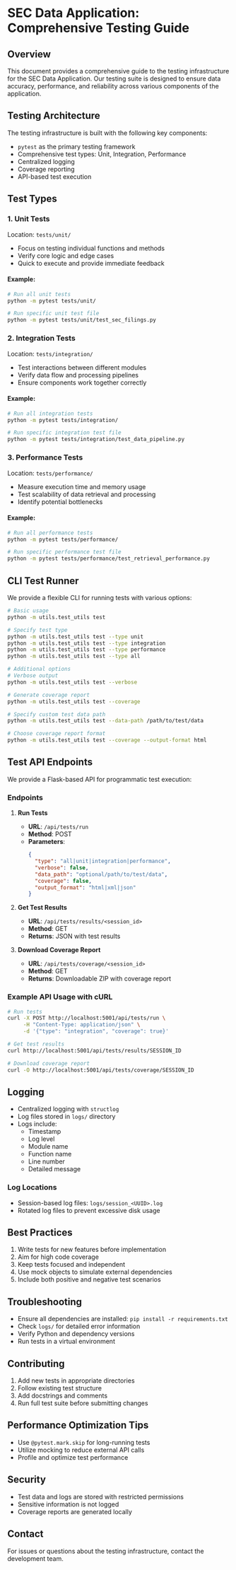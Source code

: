 # SEC Data Application: Comprehensive Testing Guide

## Overview

This document provides a comprehensive guide to the testing infrastructure for the SEC Data Application. Our testing suite is designed to ensure data accuracy, performance, and reliability across various components of the application.

## Testing Architecture

The testing infrastructure is built with the following key components:
- `pytest` as the primary testing framework
- Comprehensive test types: Unit, Integration, Performance
- Centralized logging
- Coverage reporting
- API-based test execution

## Test Types

### 1. Unit Tests
Location: `tests/unit/`
- Focus on testing individual functions and methods
- Verify core logic and edge cases
- Quick to execute and provide immediate feedback

#### Example:
```bash
# Run all unit tests
python -m pytest tests/unit/

# Run specific unit test file
python -m pytest tests/unit/test_sec_filings.py
```

### 2. Integration Tests
Location: `tests/integration/`
- Test interactions between different modules
- Verify data flow and processing pipelines
- Ensure components work together correctly

#### Example:
```bash
# Run all integration tests
python -m pytest tests/integration/

# Run specific integration test file
python -m pytest tests/integration/test_data_pipeline.py
```

### 3. Performance Tests
Location: `tests/performance/`
- Measure execution time and memory usage
- Test scalability of data retrieval and processing
- Identify potential bottlenecks

#### Example:
```bash
# Run all performance tests
python -m pytest tests/performance/

# Run specific performance test file
python -m pytest tests/performance/test_retrieval_performance.py
```

## CLI Test Runner

We provide a flexible CLI for running tests with various options:

```bash
# Basic usage
python -m utils.test_utils test

# Specify test type
python -m utils.test_utils test --type unit
python -m utils.test_utils test --type integration
python -m utils.test_utils test --type performance
python -m utils.test_utils test --type all

# Additional options
# Verbose output
python -m utils.test_utils test --verbose

# Generate coverage report
python -m utils.test_utils test --coverage

# Specify custom test data path
python -m utils.test_utils test --data-path /path/to/test/data

# Choose coverage report format
python -m utils.test_utils test --coverage --output-format html
```

## Test API Endpoints

We provide a Flask-based API for programmatic test execution:

### Endpoints

1. **Run Tests**
   - **URL**: `/api/tests/run`
   - **Method**: POST
   - **Parameters**:
     ```json
     {
       "type": "all|unit|integration|performance",
       "verbose": false,
       "data_path": "optional/path/to/test/data",
       "coverage": false,
       "output_format": "html|xml|json"
     }
     ```

2. **Get Test Results**
   - **URL**: `/api/tests/results/<session_id>`
   - **Method**: GET
   - **Returns**: JSON with test results

3. **Download Coverage Report**
   - **URL**: `/api/tests/coverage/<session_id>`
   - **Method**: GET
   - **Returns**: Downloadable ZIP with coverage report

### Example API Usage with cURL

```bash
# Run tests
curl -X POST http://localhost:5001/api/tests/run \
     -H "Content-Type: application/json" \
     -d '{"type": "integration", "coverage": true}'

# Get test results
curl http://localhost:5001/api/tests/results/SESSION_ID

# Download coverage report
curl -O http://localhost:5001/api/tests/coverage/SESSION_ID
```

## Logging

- Centralized logging with `structlog`
- Log files stored in `logs/` directory
- Logs include:
  - Timestamp
  - Log level
  - Module name
  - Function name
  - Line number
  - Detailed message

### Log Locations
- Session-based log files: `logs/session_<UUID>.log`
- Rotated log files to prevent excessive disk usage

## Best Practices

1. Write tests for new features before implementation
2. Aim for high code coverage
3. Keep tests focused and independent
4. Use mock objects to simulate external dependencies
5. Include both positive and negative test scenarios

## Troubleshooting

- Ensure all dependencies are installed: `pip install -r requirements.txt`
- Check `logs/` for detailed error information
- Verify Python and dependency versions
- Run tests in a virtual environment

## Contributing

1. Add new tests in appropriate directories
2. Follow existing test structure
3. Add docstrings and comments
4. Run full test suite before submitting changes

## Performance Optimization Tips

- Use `@pytest.mark.skip` for long-running tests
- Utilize mocking to reduce external API calls
- Profile and optimize test performance

## Security

- Test data and logs are stored with restricted permissions
- Sensitive information is not logged
- Coverage reports are generated locally

## Contact

For issues or questions about the testing infrastructure, contact the development team.
